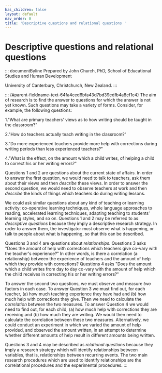 ```yaml
---
has_children: false
layout: default
nav_order: 0
title: 'Descriptive questions and relational questions '
---
```

# Descriptive questions and relational questions 


::: documentByline
Prepared by John Church, PhD, School of Educational Studies and Human
Development

University of Canterbury, Christchurch, New Zealand.
:::

::: {#parent-fieldname-text-64fa4ced6bfa43d7bd39cdfb4a8cf1c4}
The aim of research is to find the answer to questions for which the
answer is not yet known. Such questions may take a variety of forms.
Consider, for example, the following questions:

1."What are primary teachers\' views as to how writing should be taught
in the classroom?"

2."How do teachers actually teach writing in the classroom?"

3."Do more experienced teachers provide more help with corrections
during writing periods than less experienced teachers?"

4."What is the effect, on the amount which a child writes, of helping a
child to correct his or her writing errors?"

Questions 1 and 2 are questions about the current state of affairs. In
order to answer the first question, we would need to talk to teachers,
ask them about their views and then *describe* these views. In order to
answer the second question, we would need to observe teachers at work
and then *describe* the kinds of things which teachers do during writing
lessons.

We could ask similar questions about any kind of teaching or learning
activity: co-operative learning techniques, whole language approaches to
reading, accelerated learning techniques, adapting teaching to
students\' learning styles, and so on. Questions 1 and 2 may be referred
to as *descriptive questions* because they imply a descriptive research
strategy. In order to answer them, the investigator must observe what is
happening, or talk to people about what is happening, so that this can
be described.

Questions 3 and 4 are questions about *relationships*. Questions 3 asks
"Does the amount of help with corrections which teachers give co-vary
with the teacher\'s experience?" In other words, is there a correlation
(a relationship) between the experience of teachers and the amount of
help which they provide with corrections? Questions 4 asks "Does the
amount which a child writes from day to day co-vary with the amount of
help which the child receives in correcting his or her writing errors?"

To answer the second two questions, we must observe and measure *two*
factors in each case. To answer Question 3 we must find out, for each
teacher, (a) how much teaching experience they have had and (b) how much
help with corrections they give. Then we need to calculate the
*correlation* between the two measures. To answer Question 4 we would
need to find out, for each child, (a) how much help with corrections
they are receiving and (b) how much they are writing. We would then need
to calculate the correlation between these two measures. Alternatively,
we could conduct an experiment in which we varied the amount of help
provided, and observed the amount written, in an attempt to determine
whether different amounts of help result in different amounts being
written.

Questions 3 and 4 may be described as *relational questions* because
they imply a research strategy which will identify relationships between
variables, that is, relationships between recurring events. The two main
research procedures which are used to identify relationships are the
correlational procedures and the experimental procedures.
:::
